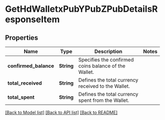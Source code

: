 # GetHdWalletxPubYPubZPubDetailsResponseItem

## Properties

Name | Type | Description | Notes
------------ | ------------- | ------------- | -------------
**confirmed_balance** | **String** | Specifies the confirmed coins balance of the Wallet. | 
**total_received** | **String** | Defines the total currency received to the Wallet. | 
**total_spent** | **String** | Defines the total currency spent from the Wallet. | 

[[Back to Model list]](../README.md#documentation-for-models) [[Back to API list]](../README.md#documentation-for-api-endpoints) [[Back to README]](../README.md)


